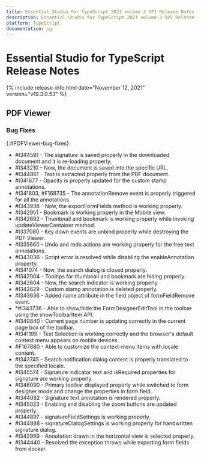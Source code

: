 ```yaml
---
title: Essential Studio for TypeScript 2021 volume 3 SP1 Release Notes  
description: Essential Studio for TypeScript 2021 volume 3 SP1 Release Notes  
platform: TypeScript
documentation: ug
---
```


# Essential Studio for TypeScript  Release Notes  

{% include release-info.html date="November 12, 2021"  version="v19.3.0.53" %} 






## PDF Viewer

### Bug Fixes
{:#PDFViewer-bug-fixes}

* \#I344591 - The signature is saved properly in the downloaded document and it is re-loading properly.
* \#I343210 - Now, the document is saved into the specific URL.
* \#I344861 - Text is extracted properly from the PDF document.
* \#I341677 - Opacity is properly updated for the custom stamp annotations.
* \#I341803, \#F168735 - The annotationRemove event is properly triggered for all the annotations.
* \#I343938 - Now, the exportFormFields method is working properly.
* \#I342951 - Bookmark is working properly in the Mobile view.
* \#I342692 - Thumbnail and bookmark is working properly while invoking updateViewerContainer method.
* \#I337080 - Key down events are unbind properly while destroying the PDF Viewer.
* \#I335660 - Undo and redo actions are working properly for the free text annotations.
* \#I343036 - Script error is resolved while disabling the enableAnnotation property.
* \#I341074 - Now, the search dialog is closed properly.
* \#I342004 - Tooltips for thumbnail and bookmark are hiding properly.
* \#I342604 - Now, the search indicator is working properly.
* \#I342629 - Custom stamp annotation is deleted properly.
* \#I343636 - Added name attribute in the field object of formFieldRemove event.
* \*#I343736 - Able to show/hide the FormDesignerEditTool in the toolbar using the showToolbarItem API.
* \#I340840 - Current page number is updating correctly in the current page box of the toolbar.
* \#I341199 - Text Selection is working correctly and the browser's default context menu appears on mobile devices.
* \#F167880 - Able to customize the context-menu items with locale content.
* \#I343745 - Search notification dialog content is properly translated to the specified locale.
* \#I345574 - Signature indicator text and isRequired properties for signature are working properly.
* \#I346090 - Primary toolbar displayed properly while switched to form designer mode and change the properties in form field.
* \#I344082 - Signature text annotation is rendered properly.
* \#I345023 - Enabling and disabling the zoom buttons are updated properly.
* \#I344897 - signatureFieldSettings is working properly.
* \#I344888 - signatureDialogSettings is working properly for handwritten signature dialog.
* \#I342999 - Annotation drawn in the horizontal view is selected properly.
* \#I344440 - Resolved the exception throws while exporting form fields from docker.

